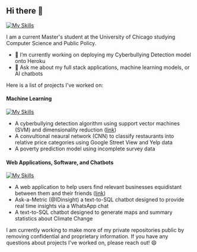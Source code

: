 ## Hi there 👋
[![My Skills](https://skillicons.dev/icons?i=python,go,r,js)](https://skillicons.dev)

I am a current Master's student at the University of Chicago studying Computer Science and Public Policy.
<!--
**gregthemitch/gregthemitch** is a ✨ _special_ ✨ repository because its `README.md` (this file) appears on your GitHub profile.

Here are some ideas to get you started:

- 🔭 I’m currently working on ...
- 🌱 I’m currently learning ...
- 👯 I’m looking to collaborate on ...
- 🤔 I’m looking for help with ...
- 💬 Ask me about ...
- 📫 How to reach me: ...
- 😄 Pronouns: ...
- ⚡ Fun fact: ...
-->

- 🔭 I’m currently working on deploying my Cyberbullying Detection model onto Heroku
- 💬 Ask me about my full stack applications, machine learning models, or AI chatbots

Here is a list of projects I've worked on:

#### Machine Learning
[![My Skills](https://skillicons.dev/icons?i=sklearn,tensorflow,opencv,pytorch)](https://skillicons.dev)
- A cyberbullying detection algorithm using support vector machines (SVM) and dimensionality reduction ([link](https://github.com/gregthemitch/cyberbullying_detection_demo_models))
- A convultional neaural network (CNN) to classify restaurants into relative price categories using Google Street View and Yelp data
- A poverty prediction model using incomplete survey data

#### Web Applications, Software, and Chatbots
[![My Skills](https://skillicons.dev/icons?i=fastapi,flask,html,css,postgres,sqlite,heroku,aws,docker,gcp)](https://skillicons.dev)
- A web application to help users find relevant businesses equidistant between them and their friends ([link](https://github.com/gregthemitch/halfway-search-public))
- Ask-a-Metric (@IDinsight) a text-to-SQL chatbot designed to provide real time insights via a WhatsApp chat
- A text-to-SQL chatbot designed to generate maps and summary statistics about Climate Change

I am currently working to make more of my private repositories public by removing confidential and proprietary information. If you have any questions about projects I've worked on, please reach out! 😄

